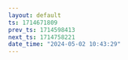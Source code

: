 ```yaml
---
layout: default
ts: 1714671809
prev_ts: 1714598413
next_ts: 1714758221
date_time: "2024-05-02 10:43:29"
---
```

